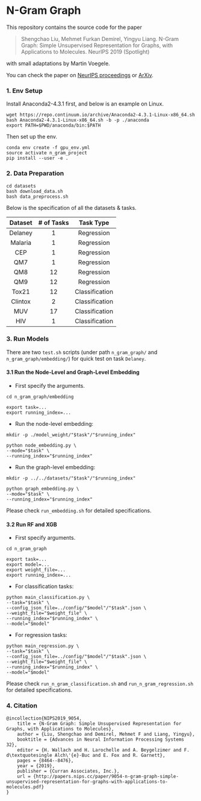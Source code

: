 # N-Gram Graph

This repository contains the source code for the paper
> Shengchao Liu, Mehmet Furkan Demirel, Yingyu Liang. N-Gram Graph: Simple Unsupervised Representation for Graphs, with Applications to Molecules. NeurIPS 2019 (Spotlight) 

with small adaptations by Martin Voegele.

You can check the paper on  [NeurIPS proceedings](https://papers.nips.cc/paper/9054-n-gram-graph-simple-unsupervised-representation-for-graphs-with-applications-to-molecules) or [ArXiv](https://arxiv.org/abs/1806.09206).

### 1. Env Setup
Install Anaconda2-4.3.1 first, and below is an example on Linux.
```
wget https://repo.continuum.io/archive/Anaconda2-4.3.1-Linux-x86_64.sh
bash Anaconda2-4.3.1-Linux-x86_64.sh -b -p ./anaconda
export PATH=$PWD/anaconda/bin:$PATH
```

Then set up the env.
```
conda env create -f gpu_env.yml
source activate n_gram_project
pip install --user -e .
```

### 2. Data Preparation
```
cd datasets
bash download_data.sh
bash data_preprocess.sh
```

Below is the specification of all the datasets & tasks.

| Dataset | # of Tasks | Task Type |
| :---: | :---: | :---: |
| Delaney | 1 | Regression |
| Malaria | 1 | Regression |
| CEP | 1 | Regression |
| QM7 | 1 | Regression |
| QM8 | 12 | Regression |
| QM9 | 12 | Regression |
| Tox21 | 12 | Classification |
| Clintox | 2 | Classification |
| MUV | 17 | Classification |
| HIV | 1 | Classification |

### 3. Run Models

There are two `test.sh` scripts (under path `n_gram_graph/` and `n_gram_graph/embedding/`) for quick test on task `Delaney`.

#### 3.1 Run the Node-Level and Graph-Level Embedding

+ First specify the arguments.
```
cd n_gram_graph/embedding

export task=...
export running_index=...
```

+ Run the node-level embedding:
```
mkdir -p ./model_weight/"$task"/"$running_index"

python node_embedding.py \
--mode="$task" \
--running_index="$running_index"
```

+ Run the graph-level embedding:
```
mkdir -p ../../datasets/"$task"/"$running_index"

python graph_embedding.py \
--mode="$task" \
--running_index="$running_index"
```

Please check `run_embedding.sh` for detailed specifications.

#### 3.2 Run RF and XGB

+ First specify arguments.
```
cd n_gram_graph

export task=...
export model=...
export weight_file=...
export running_index=...
```

+ For classification tasks:
```
python main_classification.py \
--task="$task" \
--config_json_file=../config/"$model"/"$task".json \
--weight_file="$weight_file" \
--running_index="$running_index" \
--model="$model" 
```

+ For regression tasks:
```
python main_regression.py \
--task="$task" \
--config_json_file=../config/"$model"/"$task".json \
--weight_file="$weight_file" \
--running_index="$running_index" \
--model="$model" 
```

Please check `run_n_gram_classification.sh` and `run_n_gram_regression.sh` for detailed specifications.

### 4. Citation

```
@incollection{NIPS2019_9054,
    title = {N-Gram Graph: Simple Unsupervised Representation for Graphs, with Applications to Molecules},
    author = {Liu, Shengchao and Demirel, Mehmet F and Liang, Yingyu},
    booktitle = {Advances in Neural Information Processing Systems 32},
    editor = {H. Wallach and H. Larochelle and A. Beygelzimer and F. d\textquotesingle Alch\'{e}-Buc and E. Fox and R. Garnett},
    pages = {8464--8476},
    year = {2019},
    publisher = {Curran Associates, Inc.},
    url = {http://papers.nips.cc/paper/9054-n-gram-graph-simple-unsupervised-representation-for-graphs-with-applications-to-molecules.pdf}
}

```
